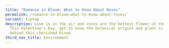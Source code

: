 ```yaml
---
title: "Romance in Bloom: What to Know About Roses"
permalink: /romance-in-bloom-what-to-know-about-roses/
variant: tiptap
description: Love is in the air and roses are the hottest flower of the holiday.
  This Valentine's Day, get to know the botanical origins and plant science
  behind this cherished bloom.
third_nav_title: Environment
---
```

